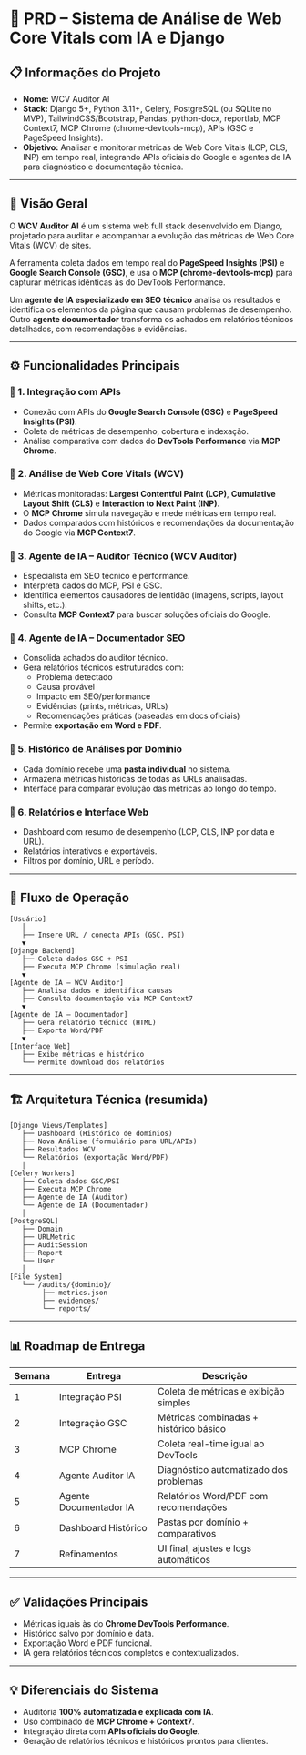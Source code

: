 
# 📑 PRD – Sistema de Análise de Web Core Vitals com IA e Django  

## 📋 Informações do Projeto  
- **Nome:** WCV Auditor AI  
- **Stack:** Django 5+, Python 3.11+, Celery, PostgreSQL (ou SQLite no MVP), TailwindCSS/Bootstrap, Pandas, python-docx, reportlab, MCP Context7, MCP Chrome (chrome-devtools-mcp), APIs (GSC e PageSpeed Insights).  
- **Objetivo:** Analisar e monitorar métricas de Web Core Vitals (LCP, CLS, INP) em tempo real, integrando APIs oficiais do Google e agentes de IA para diagnóstico e documentação técnica.  

---

## 🎯 Visão Geral  
O **WCV Auditor AI** é um sistema web full stack desenvolvido em Django, projetado para auditar e acompanhar a evolução das métricas de Web Core Vitals (WCV) de sites.  

A ferramenta coleta dados em tempo real do **PageSpeed Insights (PSI)** e **Google Search Console (GSC)**, e usa o **MCP (chrome-devtools-mcp)** para capturar métricas idênticas às do DevTools Performance.  

Um **agente de IA especializado em SEO técnico** analisa os resultados e identifica os elementos da página que causam problemas de desempenho. Outro **agente documentador** transforma os achados em relatórios técnicos detalhados, com recomendações e evidências.  

---

## ⚙️ Funcionalidades Principais  

### 🔹 1. Integração com APIs
- Conexão com APIs do **Google Search Console (GSC)** e **PageSpeed Insights (PSI)**.  
- Coleta de métricas de desempenho, cobertura e indexação.  
- Análise comparativa com dados do **DevTools Performance** via **MCP Chrome**.  

### 🔹 2. Análise de Web Core Vitals (WCV)
- Métricas monitoradas: **Largest Contentful Paint (LCP)**, **Cumulative Layout Shift (CLS)** e **Interaction to Next Paint (INP)**.  
- O **MCP Chrome** simula navegação e mede métricas em tempo real.  
- Dados comparados com históricos e recomendações da documentação do Google via **MCP Context7**.  

### 🔹 3. Agente de IA – Auditor Técnico (WCV Auditor)
- Especialista em SEO técnico e performance.  
- Interpreta dados do MCP, PSI e GSC.  
- Identifica elementos causadores de lentidão (imagens, scripts, layout shifts, etc.).  
- Consulta **MCP Context7** para buscar soluções oficiais do Google.  

### 🔹 4. Agente de IA – Documentador SEO
- Consolida achados do auditor técnico.  
- Gera relatórios técnicos estruturados com:  
  - Problema detectado  
  - Causa provável  
  - Impacto em SEO/performance  
  - Evidências (prints, métricas, URLs)  
  - Recomendações práticas (baseadas em docs oficiais)  
- Permite **exportação em Word e PDF**.  

### 🔹 5. Histórico de Análises por Domínio
- Cada domínio recebe uma **pasta individual** no sistema.  
- Armazena métricas históricas de todas as URLs analisadas.  
- Interface para comparar evolução das métricas ao longo do tempo.  

### 🔹 6. Relatórios e Interface Web
- Dashboard com resumo de desempenho (LCP, CLS, INP por data e URL).  
- Relatórios interativos e exportáveis.  
- Filtros por domínio, URL e período.  

---

## 🧠 Fluxo de Operação  

```
[Usuário]
   │
   ├── Insere URL / conecta APIs (GSC, PSI)
   ▼
[Django Backend]
   ├── Coleta dados GSC + PSI
   ├── Executa MCP Chrome (simulação real)
   ▼
[Agente de IA – WCV Auditor]
   ├── Analisa dados e identifica causas
   ├── Consulta documentação via MCP Context7
   ▼
[Agente de IA – Documentador]
   ├── Gera relatório técnico (HTML)
   ├── Exporta Word/PDF
   ▼
[Interface Web]
   ├── Exibe métricas e histórico
   └── Permite download dos relatórios
```

---

## 🏗️ Arquitetura Técnica (resumida)

```
[Django Views/Templates]
   ├── Dashboard (Histórico de domínios)
   ├── Nova Análise (formulário para URL/APIs)
   ├── Resultados WCV
   └── Relatórios (exportação Word/PDF)
   │
[Celery Workers]
   ├── Coleta dados GSC/PSI
   ├── Executa MCP Chrome
   ├── Agente de IA (Auditor)
   └── Agente de IA (Documentador)
   │
[PostgreSQL]
   ├── Domain
   ├── URLMetric
   ├── AuditSession
   ├── Report
   └── User
   │
[File System]
   └── /audits/{dominio}/
        ├── metrics.json
        ├── evidences/
        └── reports/
```

---

## 📊 Roadmap de Entrega

| Semana | Entrega | Descrição |
|--------|----------|-----------|
| 1 | Integração PSI | Coleta de métricas e exibição simples |
| 2 | Integração GSC | Métricas combinadas + histórico básico |
| 3 | MCP Chrome | Coleta real-time igual ao DevTools |
| 4 | Agente Auditor IA | Diagnóstico automatizado dos problemas |
| 5 | Agente Documentador IA | Relatórios Word/PDF com recomendações |
| 6 | Dashboard Histórico | Pastas por domínio + comparativos |
| 7 | Refinamentos | UI final, ajustes e logs automáticos |

---

## ✅ Validações Principais  
- Métricas iguais às do **Chrome DevTools Performance**.  
- Histórico salvo por domínio e data.  
- Exportação Word e PDF funcional.  
- IA gera relatórios técnicos completos e contextualizados.  

---

## 💡 Diferenciais do Sistema
- Auditoria **100% automatizada e explicada com IA**.  
- Uso combinado de **MCP Chrome + Context7**.  
- Integração direta com **APIs oficiais do Google**.  
- Geração de relatórios técnicos e históricos prontos para clientes.  
